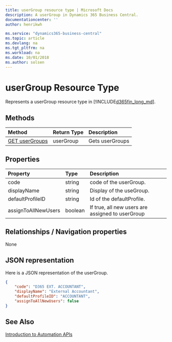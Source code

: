 ```yaml
---
title: userGroup resource type | Microsoft Docs
description: A userGroup in Dynamics 365 Business Central.
documentationcenter: ''
author: henrikwh

ms.service: "dynamics365-business-central"
ms.topic: article
ms.devlang: na
ms.tgt_pltfrm: na
ms.workload: na
ms.date: 10/01/2018
ms.author: solsen
---
```


# userGroup Resource Type
Represents a userGroup resource type in [!INCLUDE[d365fin_long_md](../developer/includes/d365fin_long_md.md)].

## Methods
| Method         | Return Type  |Description|
|:---------------|:-------------|:----------|
|[GET userGroups](dynamics-microsoft-automation-usergroup-get.md)|userGroup|Gets userGroups|

## Properties

| Property | Type |Description                             |
|:----------------|:-----|:---------------------------------------|
|code             |string  |code of the userGroup.|
|displayName      |string  |Display of the useGroup.     |
|defaultProfileID|string   |Id of the defaultProfile.|
|assignToAllNewUsers|boolean|If true, all new users are assigned to userGroup|

## Relationships / Navigation properties

None

## JSON representation

Here is a JSON representation of the userGroup.

```json
{
    "code": "D365 EXT. ACCOUNTANT",
    "displayName": "External Accountant",
    "defaultProfileID": "ACCOUNTANT",
    "assignToAllNewUsers": false
}
```

## See Also 
[Introduction to Automation APIs](itpro-introduction-to-automation-apis.md)  
